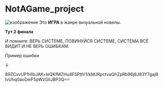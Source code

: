# NotAGame_project
![изображение](https://user-images.githubusercontent.com/67797785/236898240-79a580ff-642a-47b9-bf60-a7fa719bc5d9.png)
Это **ИГРА** в жанре визуальной новелы.

**Тут 2 финала**

И помните: ВЕРЬ СИСТЕМЕ, ПОВИНУЙСЯ СИСТЕМЕ, СИСТЕМА ВСЁ ВИДИТ И НЕ ВЕРЬ ОШИБКАМ.

Пример ошибки

↓

89ZCxvUP1HIbJAK+leQKfMZHu4F5PttV1/kMJRpctvaQhZpRb96j8J83Y7gaj8lvUhq0aoDeiF5pWzGIiJBP3Q==
